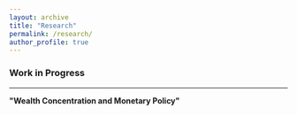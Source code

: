 ```yaml
---
layout: archive
title: "Research"
permalink: /research/
author_profile: true
---
```


### Work in Progress
---

**"Wealth Concentration and Monetary Policy"**<br>
    <br>


